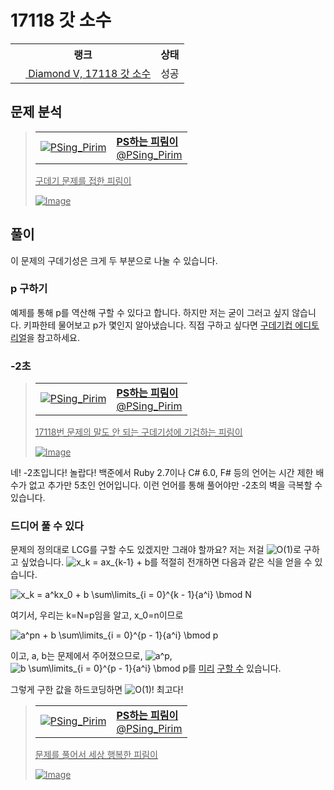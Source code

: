 # 17118 갓 소수



<table>
  <tr>
    <th>랭크</th>
    <th>상태</th>
  </tr>
  <tr>
    <td>
      <a href="http://noj.am/17118">
        <img src="https://static.solved.ac/tier_small/21.svg" height="16px"/>
        Diamond V, 17118 갓 소수
      </a>
    </td>
    <td>
      성공
    </td>
  </tr>
</table>



## 문제 분석



<a href="https://twitter.com/PSing_Pirim/status/1227445455887458304">

> <table><tr><td><img src="https://pbs.twimg.com/profile_images/1227442623327150080/QYE5fpZ2_normal.png" alt="PSing_Pirim"></td><td><b>PS하는 피림이</b><br>@PSing_Pirim</td></tr></table>
> 
> 구데기 문제를 접한 피림이
>
> ![Image](https://pbs.twimg.com/media/EQjDISIXUAMZg6o?format=png&name=small)

</a>



## 풀이

이 문제의 구데기성은 크게 두 부분으로 나눌 수 있습니다.

### p 구하기

예제를 통해 p를 역산해 구할 수 있다고 합니다. 하지만 저는 굳이 그러고 싶지 않습니다.
키파한테 물어보고 p가 몇인지 알아냈습니다.
직접 구하고 싶다면 [구데기컵 에디토리얼](https://github.com/jh05013/ghudegy_cup/blob/master/2nd-editorial.md#-%EA%B0%93-%EC%86%8C%EC%88%98)을 참고하세요.

### -2초



<a href="https://twitter.com/PSing_Pirim/status/1229983360555999232">

> <table><tr><td><img src="https://pbs.twimg.com/profile_images/1227442623327150080/QYE5fpZ2_normal.png" alt="PSing_Pirim"></td><td><b>PS하는 피림이</b><br>@PSing_Pirim</td></tr></table>
> 
> 17118번 문제의 말도 안 되는 구데기성에 기겁하는 피림이
>
> ![Image](https://pbs.twimg.com/media/ERHHV6ZUUAI9wpP?format=png&name=small)

</a>



네! -2초입니다! 놀랍다!
백준에서 Ruby 2.7이나 C# 6.0, F# 등의 언어는 시간 제한 배수가 없고 추가만 5초인 언어입니다.
이런 언어를 통해 풀어야만 -2초의 벽을 극복할 수 있습니다.

### 드디어 풀 수 있다

문제의 정의대로 LCG를 구할 수도 있겠지만 그래야 할까요?
저는 저걸 <img src="https://latex.codecogs.com/svg.latex?O(1)" alt="O(1)" style="max-width:100%;" >로 구하고 싶었습니다.
<img src="https://latex.codecogs.com/svg.latex?x_k%20%3D%20ax_%7Bk-1%7D%20%2B%20b" alt="x_k = ax_{k-1} + b" style="max-width:100%;" >를 적절히 전개하면 다음과 같은 식을 얻을 수 있습니다.

<img src="https://latex.codecogs.com/svg.latex?x_k%20%3D%20a%5Ekx_0%20%2B%20b%20%5Csum%5Climits_%7Bi%20%3D%200%7D%5E%7Bk%20-%201%7D%7Ba%5Ei%7D%20%5Cbmod%20N" alt="x_k = a^kx_0 + b \sum\limits_{i = 0}^{k - 1}{a^i} \bmod N" style="max-width:100%;" >

여기서, 우리는 k=N=p임을 알고, x_0=n이므로

<img src="https://latex.codecogs.com/svg.latex?a%5Epn%20%2B%20b%20%5Csum%5Climits_%7Bi%20%3D%200%7D%5E%7Bp%20-%201%7D%7Ba%5Ei%7D%20%5Cbmod%20p" alt="a^pn + b \sum\limits_{i = 0}^{p - 1}{a^i} \bmod p" style="max-width:100%;" >

이고, a, b는 문제에서 주어졌으므로,
<img src="https://latex.codecogs.com/svg.latex?a%5Ep" alt="a^p" style="max-width:100%;" >, <img src="https://latex.codecogs.com/svg.latex?b%20%5Csum%5Climits_%7Bi%20%3D%200%7D%5E%7Bp%20-%201%7D%7Ba%5Ei%7D%20%5Cbmod%20p" alt="b \sum\limits_{i = 0}^{p - 1}{a^i} \bmod p" style="max-width:100%;" >를 [미리](https://www.wolframalpha.com/) [구할 수](evaluate_sigma.py) 있습니다.

그렇게 구한 값을 하드코딩하면 <img src="https://latex.codecogs.com/svg.latex?O(1)" alt="O(1)" style="max-width:100%;" >! 최고다!



<a href="https://twitter.com/PSing_Pirim/status/1229231091837358085">

> <table><tr><td><img src="https://pbs.twimg.com/profile_images/1227442623327150080/QYE5fpZ2_normal.png" alt="PSing_Pirim"></td><td><b>PS하는 피림이</b><br>@PSing_Pirim</td></tr></table>
> 
> 문제를 풀어서 세상 행복한 피림이
>
> ![Image](https://pbs.twimg.com/media/EQ8bKOLUUAA0XV0?format=png&name=small)

</a>


